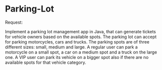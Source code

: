 # Parking-Lot

Request:

Implement a parking lot management app in Java, that can generate tickets for vehicle owners based on the available spots. The parking lot can accept for parking motorcycles, cars and trucks. The parking spots are of three different sizes: small, medium and large. A regular user can park a motorcycle on a small spot, a car on a medium spot and a truck on the large one. A VIP user can park its vehicle on a bigger spot also if there are no available spots for that vehicle category.
